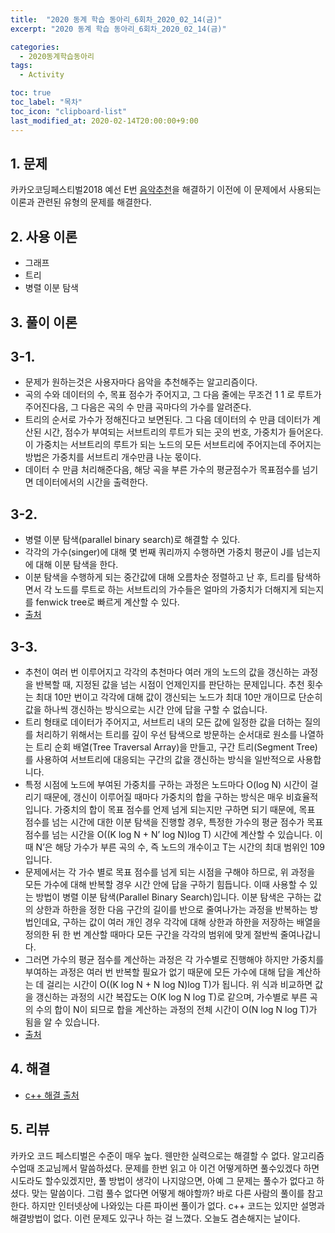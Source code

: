 ```yaml
---
title:  "2020 동계 학습 동아리_6회차_2020_02_14(금)"
excerpt: "2020 동계 학습 동아리_6회차_2020_02_14(금)"

categories:
  - 2020동계학습동아리
tags:
  - Activity

toc: true
toc_label: "목차"
toc_icon: "clipboard-list"
last_modified_at: 2020-02-14T20:00:00+9:00
---
```


## 1. 문제

카카오코딩페스티벌2018 예선 E번 [음악추천](https://www.acmicpc.net/problem/15957)을 해결하기 이전에 이 문제에서 사용되는 이론과 관련된 유형의 문제를 해결한다.

## 2. 사용 이론

- 그래프
- 트리
- 병렬 이분 탐색

## 3. 풀이 이론

## 3-1.
- 문제가 원하는것은 사용자마다 음악을 추천해주는 알고리즘이다. 
- 곡의 수와 데이터의 수, 목표 점수가 주어지고, 그 다음 줄에는 무조건 1 1 로 루트가 주어진다음, 그 다음은 곡의 수 만큼 곡마다의 가수를 알려준다. 
- 트리의 순서로 가수가 정해진다고 보면된다. 그 다음 데이터의 수 만큼 데이터가 계산된 시간, 점수가 부여되는 서브트리의 루트가 되는 곳의 번호, 가중치가 들어온다. 이 가중치는 서브트리의 루트가 되는 노드의 모든 서브트리에 주어지는데 주어지는 방법은 가중치를 서브트리 개수만큼 나눈 몫이다. 
- 데이터 수 만큼 처리해준다음, 해당 곡을 부른 가수의 평균점수가 목표점수를 넘기면 데이터에서의 시간을 출력한다.

## 3-2. 

- 병렬 이분 탐색(parallel binary search)로 해결할 수 있다.
- 각각의 가수(singer)에 대해 몇 번째 쿼리까지 수행하면 가중치 평균이 J를 넘는지에 대해 이분 탐색을 한다.
- 이분 탐색을 수행하게 되는 중간값에 대해 오름차순 정렬하고 난 후, 트리를 탐색하면서 각 노드를 루트로 하는 서브트리의 가수들은 얼마의 가중치가 더해지게 되는지를 fenwick tree로 빠르게 계산할 수 있다.
- [출처](https://hongjun7.tistory.com/169)

## 3-3. 

- 추천이 여러 번 이루어지고 각각의 추천마다 여러 개의 노드의 값을 갱신하는 과정을 반복할 때, 지정된 값을 넘는 시점이 언제인지를 판단하는 문제입니다. 추천 횟수는 최대 10만 번이고 각각에 대해 값이 갱신되는 노드가 최대 10만 개이므로 단순히 값을 하나씩 갱신하는 방식으로는 시간 안에 답을 구할 수 없습니다.
- 트리 형태로 데이터가 주어지고, 서브트리 내의 모든 값에 일정한 값을 더하는 질의를 처리하기 위해서는 트리를 깊이 우선 탐색으로 방문하는 순서대로 원소를 나열하는 트리 순회 배열(Tree Traversal Array)을 만들고, 구간 트리(Segment Tree)를 사용하여 서브트리에 대응되는 구간의 값을 갱신하는 방식을 일반적으로 사용합니다.
- 특정 시점에 노드에 부여된 가중치를 구하는 과정은 노드마다 O(log N) 시간이 걸리기 때문에, 갱신이 이루어질 때마다 가중치의 합을 구하는 방식은 매우 비효율적입니다. 가중치의 합이 목표 점수를 언제 넘게 되는지만 구하면 되기 때문에, 목표 점수를 넘는 시간에 대한 이분 탐색을 진행할 경우, 특정한 가수의 평균 점수가 목표 점수를 넘는 시간을 O((K log N + N’ log N)log T) 시간에 계산할 수 있습니다. 이 때 N’은 해당 가수가 부른 곡의 수, 즉 노드의 개수이고 T는 시간의 최대 범위인 109입니다.
- 문제에서는 각 가수 별로 목표 점수를 넘게 되는 시점을 구해야 하므로, 위 과정을 모든 가수에 대해 반복할 경우 시간 안에 답을 구하기 힘듭니다. 이때 사용할 수 있는 방법이 병렬 이분 탐색(Parallel Binary Search)입니다. 이분 탐색은 구하는 값의 상한과 하한을 정한 다음 구간의 길이를 반으로 줄여나가는 과정을 반복하는 방법인데요, 구하는 값이 여러 개인 경우 각각에 대해 상한과 하한을 저장하는 배열을 정의한 뒤 한 번 계산할 때마다 모든 구간을 각각의 범위에 맞게 절반씩 줄여나갑니다. 
- 그러면 가수의 평균 점수를 계산하는 과정은 각 가수별로 진행해야 하지만 가중치를 부여하는 과정은 여러 번 반복할 필요가 없기 때문에 모든 가수에 대해 답을 계산하는 데 걸리는 시간이 O((K log N + N log N)log T)가 됩니다. 위 식과 비교하면 값을 갱신하는 과정의 시간 복잡도는 O(K log N log T)로 같으며, 가수별로 부른 곡의 수의 합이 N이 되므로 합을 계산하는 과정의 전체 시간이 O(N log N log T)가 됨을 알 수 있습니다.
- [출처](https://tech.kakao.com/2018/08/09/code-festival-2018-round-1/)

## 4. 해결

- [c++ 해결 출처](https://github.com/hongjun7/Competitive-Programming/blob/master/2018_KAKAO_CODEFESTIVAL_PRELIMINARIES/E.cpp)

## 5. 리뷰

카카오 코드 페스티벌은 수준이 매우 높다. 웬만한 실력으로는 해결할 수 없다. 알고리즘 수업때 조교님께서 말씀하셨다. 문제를 한번 읽고 아 이건 어떻게하면 풀수있겠다 하면 시도라도 할수있겠지만, 풀 방법이 생각이 나지않으면, 아예 그 문제는 풀수가 없다고 하셨다. 맞는 말씀이다. 그럼 풀수 없다면 어떻게 해야할까? 바로 다른 사람의 풀이를 참고한다. 하지만 인터넷상에 나와있는 다른 파이썬 풀이가 없다. c++ 코드는 있지만 설명과 해결방법이 없다. 이런 문제도 있구나 하는 걸 느꼈다. 오늘도 겸손해지는 날이다.